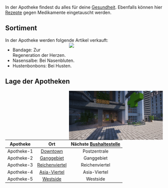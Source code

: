 In der Apotheke findest du alles für deine [Gesundheit](../../pages/krankheiten/gesundheit.md). Ebenfalls können hier [Rezepte](../../pages/krankheiten/rezepte.md) gegen Medikamente eingetauscht werden.

## Sortiment 
In der Apotheke werden folgende Artikel verkauft: <img align="right" width="300" eight="150" src="../../../assets/image/biz/apotheke/Apotheke-Kaufmenü.png">

* Bandage: Zur Regeneration der Herzen.
* Nasensalbe: Bei Nasenbluten.
* Hustenbonbons: Bei Husten.

## Lage der Apotheken 

<img align="right" width="300" eight="150" src="../../../assets/image/biz/apotheke/Apotheke-1.png" alt="Apotheke-1" title="Apotheke-1">

| Apotheke | Ort | Nächste [Bushaltestelle](../../pages/öpnv/bus.md) |
|:-:|:-:|:-:|
| Apotheke-1 | [Downtown](../../pages/gebiete/downtown.md) | Postzentrale |
| Apotheke-2 | [Ganggebiet](../../pages/gebiete/ganggebiet.md) | Ganggebiet |
| Apotheke-3 | [Reichenviertel](../../pages/gebiete/reichenviertel.md) | Reichenviertel |
| Apotheke-4 | [Asia-Viertel](../../pages/gebiete/asiaviertel.md) | Asia-Viertel |
| Apotheke-5 | [Westside](../../pages/gebiete/westside.md) | Westside |
